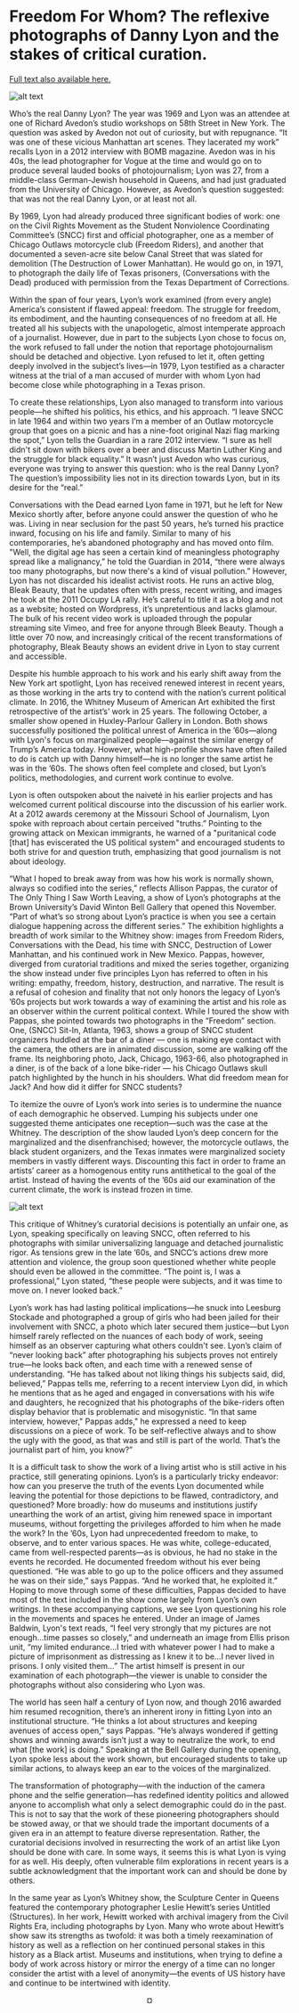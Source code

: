 # Freedom For Whom? The reflexive photographs of Danny Lyon and the stakes of critical curation.

[Full text also available here.](https://www.theindy.org/1583)

![alt text](/assets/lyon2.jpg)

Who’s the real Danny Lyon? The year was 1969 and Lyon was an attendee at one of Richard Avedon’s studio workshops on 58th Street in New York. The question was asked by Avedon not out of curiosity, but with repugnance. “It was one of these vicious Manhattan art scenes. They lacerated my work” recalls Lyon in a 2012 interview with BOMB magazine. Avedon was in his 40s, the lead photographer for Vogue at the time and would go on to produce several lauded books of photojournalism; Lyon was 27, from a middle-class German-Jewish household in Queens, and had just graduated from the University of Chicago. However, as Avedon’s question suggested: that was not the real Danny Lyon, or at least not all.

By 1969, Lyon had already produced three significant bodies of work: one on the Civil Rights Movement as the Student Nonviolence Coordinating Committee’s (SNCC) first and official photographer, one as a member of Chicago Outlaws motorcycle club (Freedom Riders), and another that documented a seven-acre site below Canal Street that was slated for demolition (The Destruction of Lower Manhattan). He would go on, in 1971, to photograph the daily life of Texas prisoners, (Conversations with the Dead) produced with permission from the Texas Department of Corrections.

Within the span of four years, Lyon’s work examined (from every angle) America’s consistent if flawed appeal: freedom. The struggle for freedom, its embodiment, and the haunting consequences of no freedom at all. He treated all his subjects with the unapologetic, almost intemperate approach of a journalist. However, due in part to the subjects Lyon chose to focus on, the work refused to fall under the notion that reportage photojournalism should be detached and objective. Lyon refused to let it, often getting deeply involved in the subject’s lives—in 1979, Lyon testified as a character witness at the trial of a man accused of murder with whom Lyon had become close while photographing in a Texas prison.

To create these relationships, Lyon also managed to transform into various people—he shifted his politics, his ethics, and his approach. “I leave SNCC in late 1964 and within two years I’m a member of an Outlaw motorcycle group that goes on a picnic and has a nine-foot original Nazi flag marking the spot,” Lyon tells the Guardian in a rare 2012 interview. “I sure as hell didn't sit down with bikers over a beer and discuss Martin Luther King and the struggle for black equality.” It wasn’t just Avedon who was curious, everyone was trying to answer this question: who is the real Danny Lyon? The question’s impossibility lies not in its direction towards Lyon, but in its desire for the “real.”

Conversations with the Dead earned Lyon fame in 1971, but he left for New Mexico shortly after, before anyone could answer the question of who he was. Living in near seclusion for the past 50 years, he’s turned his practice inward, focusing on his life and family. Similar to many of his contemporaries, he’s abandoned photography and has moved onto film. "Well, the digital age has seen a certain kind of meaningless photography spread like a malignancy,” he told the Guardian in 2014, “there were always too many photographs, but now there's a kind of visual pollution.” However, Lyon has not discarded his idealist activist roots. He runs an active blog, Bleak Beauty, that he updates often with press, recent writing, and images he took at the 2011 Occupy LA rally. He’s careful to title it as a blog and not as a website; hosted on Wordpress, it’s unpretentious and lacks glamour. The bulk of his recent video work is uploaded through the popular streaming site Vimeo, and free for anyone through Bleek Beauty. Though a little over 70 now, and increasingly critical of the recent transformations of photography, Bleak Beauty shows an evident drive in Lyon to stay current and accessible.

Despite his humble approach to his work and his early shift away from the New York art spotlight, Lyon has received renewed interest in recent years, as those working in the arts try to contend with the nation’s current political climate. In 2016, the Whitney Museum of American Art exhibited the first retrospective of the artist’s’ work in 25 years. The following October, a smaller show opened in Huxley-Parlour Gallery in London. Both shows successfully positioned the political unrest of America in the ’60s­—along with Lyon's focus on marginalized people­—against the similar energy of Trump’s America today. However, what high-profile shows have often failed to do is catch up with Danny himself—he is no longer the same artist he was in the ’60s. The shows often feel complete and closed, but Lyon’s politics, methodologies, and current work continue to evolve.

Lyon is often outspoken about the naiveté in his earlier projects and has welcomed current political discourse into the discussion of his earlier work. At a 2012 awards ceremony at the Missouri School of Journalism, Lyon spoke with reproach about certain perceived "truths.” Pointing to the growing attack on Mexican immigrants, he warned of a "puritanical code [that] has eviscerated the US political system" and encouraged students to both strive for and question truth, emphasizing that good journalism is not about ideology.

“What I hoped to break away from was how his work is normally shown, always so codified into the series,” reflects Allison Pappas, the curator of The Only Thing I Saw Worth Leaving, a show of Lyon’s photographs at the Brown University’s David Winton Bell Gallery that opened this November. “Part of what’s so strong about Lyon’s practice is when you see a certain dialogue happening across the different series.” The exhibition highlights a breadth of work similar to the Whitney show: images from Freedom Riders, Conversations with the Dead, his time with SNCC, Destruction of Lower Manhattan, and his continued work in New Mexico. Pappas, however, diverged from curatorial traditions and mixed the series together, organizing the show instead under five principles Lyon has referred to often in his writing: empathy, freedom, history, destruction, and narrative. The result is a refusal of cohesion and finality that not only honors the legacy of Lyon’s ’60s projects but work towards a way of examining the artist and his role as an observer within the current political context. While I toured the show with Pappas, she pointed towards two photographs in the “Freedom” section. One, (SNCC) Sit-In, Atlanta, 1963, shows a group of SNCC student organizers huddled at the bar of a diner — one is making eye contact with the camera, the others are in animated discussion, some are walking off the frame. Its neighboring photo, Jack, Chicago, 1963-66, also photographed in a diner, is of the back of a lone bike-rider — his Chicago Outlaws skull patch highlighted by the hunch in his shoulders. What did freedom mean for Jack? And how did it differ for SNCC students?

To itemize the ouvre of Lyon’s work into series is to undermine the nuance of each demographic he observed. Lumping his subjects under one suggested theme anticipates one reception—such was the case at the Whitney. The description of the show lauded Lyon’s deep concern for the marginalized and the disenfranchised; however, the motorcycle outlaws, the black student organizers, and the Texas inmates were marginalized society members in vastly different ways. Discounting this fact in order to frame an artists’ career as a homogenous entity runs antithetical to the goal of the artist. Instead of having the events of the ’60s aid our examination of the current climate, the work is instead frozen in time.

![alt text](/assets/lyon1.jpg)

This critique of Whitney’s curatorial decisions is potentially an unfair one, as Lyon, speaking specifically on leaving SNCC, often referred to his photographs with similar universalizing language and detached journalistic rigor. As tensions grew in the late ’60s, and SNCC’s actions drew more attention and violence, the group soon questioned whether white people should even be allowed in the committee. “The point is, I was a professional,” Lyon stated, “these people were subjects, and it was time to move on. I never looked back.”

Lyon’s work has had lasting political implications—he snuck into Leesburg Stockade and photographed a group of girls who had been jailed for their involvement with SNCC, a photo which later secured them justice—but Lyon himself rarely reflected on the nuances of each body of work, seeing himself as an observer capturing what others couldn't see. Lyon’s claim of “never looking back” after photographing his subjects proves not entirely true—he looks back often, and each time with a renewed sense of understanding. “He has talked about not liking things his subjects said, did, believed,” Pappas tells me, referring to a recent interview Lyon did, in which he mentions that as he aged and engaged in conversations with his wife and daughters, he recognized that his photographs of the bike-riders often display behavior that is problematic and misogynistic. “In that same interview, however," Pappas adds," he expressed a need to keep discussions on a piece of work. To be self-reflective always and to show the ugly with the good, as that was and still is part of the world. That’s the journalist part of him, you know?”

It is a difficult task to show the work of a living artist who is still active in his practice, still generating opinions. Lyon’s is a particularly tricky endeavor: how can you preserve the truth of the events Lyon documented while leaving the potential for those depictions to be flawed, contradictory, and questioned? More broadly: how do museums and institutions justify unearthing the work of an artist, giving him renewed space in important museums, without forgetting the privileges afforded to him when he made the work? In the ’60s, Lyon had unprecedented freedom to make, to observe, and to enter various spaces. He was white, college-educated, came from well-respected parents—as is obvious, he had no stake in the events he recorded. He documented freedom without his ever being questioned. “He was able to go up to the police officers and they assumed he was on their side,” says Pappas. “And he worked that, he exploited it.” Hoping to move through some of these difficulties, Pappas decided to have most of the text included in the show come largely from Lyon’s own writings. In these accompanying captions, we see Lyon questioning his role in the movements and spaces he entered. Under an image of James Baldwin, Lyon's text reads, “I feel very strongly that my pictures are not enough...time passes so closely,” and underneath an image from Ellis prison unit, “my limited endurance...I tried with whatever power I had to make a picture of imprisonment as distressing as I knew it to be…I never lived in prisons. I only visited them…” The artist himself is present in our examination of each photograph—the viewer is unable to consider the photographs without also considering who Lyon was.

The world has seen half a century of Lyon now, and though 2016 awarded him resumed recognition, there’s an inherent irony in fitting Lyon into an institutional structure. “He thinks a lot about structures and keeping avenues of access open,” says Pappas. “He’s always wondered if getting shows and winning awards isn’t just a way to neutralize the work, to end what [the work] is doing.” Speaking at the Bell Gallery during the opening, Lyon spoke less about the work shown, but encouraged students to take up similar actions, to always keep an ear to the voices of the marginalized.

The transformation of photography—with the induction of the camera phone and the selfie generation—has redefined identity politics and allowed anyone to accomplish what only a select demographic could do in the past. This is not to say that the work of these pioneering photographers should be stowed away, or that we should trade the important documents of a given era in an attempt to feature diverse representation. Rather, the curatorial decisions involved in resurrecting the work of an artist like Lyon should be done with care. In some ways, it seems this is what Lyon is vying for as well. His deeply, often vulnerable film explorations in recent years is a subtle acknowledgment that the important work can and should be done by others.

In the same year as Lyon’s Whitney show, the Sculpture Center in Queens featured the contemporary photographer Leslie Hewitt’s series Untitled (Structures). In her work, Hewitt worked with archival imagery from the Civil Rights Era, including photographs by Lyon. Many who wrote about Hewitt’s show saw its strengths as twofold: it was both a timely reexamination of history as well as a reflection on her continued personal stakes in this history as a Black artist. Museums and institutions, when trying to define a body of work across history or mirror the energy of a time can no longer consider the artist with a level of anonymity—the events of US history have and continue to be intertwined with identity.

<p style="text-align: center;">¤</p>